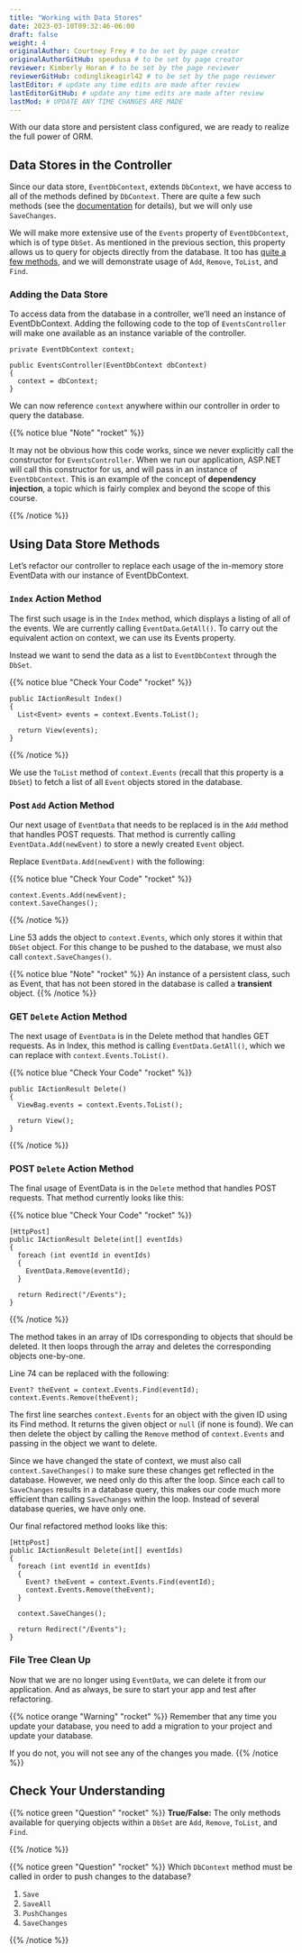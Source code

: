 ```yaml
---
title: "Working with Data Stores"
date: 2023-03-10T09:32:46-06:00
draft: false
weight: 4
originalAuthor: Courtney Frey # to be set by page creator
originalAuthorGitHub: speudusa # to be set by page creator
reviewer: Kimberly Horan # to be set by the page reviewer
reviewerGitHub: codinglikeagirl42 # to be set by the page reviewer
lastEditor: # update any time edits are made after review
lastEditorGitHub: # update any time edits are made after review
lastMod: # UPDATE ANY TIME CHANGES ARE MADE
---
```


With our data store and persistent class configured, we are ready to realize the full power of ORM.

## Data Stores in the Controller


Since our data store, `EventDbContext`, extends `DbContext`, we have access to all of the methods defined by `DbContext`. There are quite a few such methods (see the [documentation](https://learn.microsoft.com/en-us/dotnet/api/microsoft.entityframeworkcore.dbcontext?view=efcore-6.0#methods) for details), but we will only use `SaveChanges`.

We will make more extensive use of the `Events` property of `EventDbContext`, which is of type `DbSet`. As mentioned in the previous section, this property allows us to query for objects directly from the database. It too has [quite a few methods](https://learn.microsoft.com/en-us/dotnet/api/microsoft.entityframeworkcore.dbset-1?view=efcore-6.0#methods), and we will demonstrate usage of `Add`, `Remove`, `ToList`, and `Find`.

### Adding the Data Store

To access data from the database in a controller, we’ll need an instance of EventDbContext. Adding the following code to the top of `EventsController` will make one available as an instance variable of the controller.

```csharp{linenos=table,hl_lines=[],linenostart=16}
private EventDbContext context;

public EventsController(EventDbContext dbContext)
{
  context = dbContext;
}
```

We can now reference `context` anywhere within our controller in order to query the database.

{{% notice blue "Note" "rocket" %}}

It may not be obvious how this code works, since we never explicitly call the constructor for `EventsController`. When we run our application, ASP.NET will call this constructor for us, and will pass in an instance of `EventDbContext`. This is an example of the concept of **dependency injection**, a topic which is fairly complex and beyond the scope of this course.

{{% /notice %}}

## Using Data Store Methods

Let’s refactor our controller to replace each usage of the in-memory store EventData with our instance of EventDbContext.

### `Index` Action Method

The first such usage is in the `Index` method, which displays a listing of all of the events. We are currently calling `EventData`.`GetAll()`. To carry out the equivalent action on context, we can use its Events property.

Instead we want to send the data as a list to `EventDbContext` through the `DbSet`.

{{% notice blue "Check Your Code" "rocket" %}}
```csharp{linenos=table,hl_lines=[3],linenostart=24}
public IActionResult Index()
{
  List<Event> events = context.Events.ToList();

  return View(events);
}
```
{{% /notice %}}

We use the `ToList` method of `context.Events` (recall that this property is a `DbSet`) to fetch a list of all `Event` objects stored in the database.

### Post `Add` Action Method
Our next usage of `EventData` that needs to be replaced is in the `Add` method that handles POST requests. That method is currently calling `EventData.Add(newEvent)` to store a newly created `Event` object. 

Replace `EventData.Add(newEvent)` with the following:

{{% notice blue "Check Your Code" "rocket" %}}
```csharp{linenos=table,hl_lines=[],linenostart=53}
context.Events.Add(newEvent);
context.SaveChanges();
```
{{% /notice %}}

Line 53 adds the object to `context.Events`, which only stores it within that `DbSet` object. For this change to be pushed to the database, we must also call `context.SaveChanges()`.

{{% notice blue "Note" "rocket" %}}
An instance of a persistent class, such as Event, that has not been stored in the database is called a **transient** object.
{{% /notice %}}

### GET `Delete` Action Method

The next usage of `EventData` is in the Delete method that handles GET requests. As in Index, this method is calling `EventData.GetAll()`, which we can replace with `context.Events.ToList()`.

{{% notice blue "Check Your Code" "rocket" %}}
```csharp{linenos=table,hl_lines=[],linenostart=64}
public IActionResult Delete()
{
  ViewBag.events = context.Events.ToList();

  return View();
}
```
{{% /notice %}}

### POST `Delete` Action Method

The final usage of EventData is in the `Delete` method that handles POST requests. That method currently looks like this:

{{% notice blue "Check Your Code" "rocket" %}}
```csharp{linenos=table,hl_lines=[],linenostart=69}
[HttpPost]
public IActionResult Delete(int[] eventIds)
{
  foreach (int eventId in eventIds)
  {
    EventData.Remove(eventId);
  }

  return Redirect("/Events");
}
```
{{% /notice %}}

The method takes in an array of IDs corresponding to objects that should be deleted. It then loops through the array and deletes the corresponding objects one-by-one.

Line 74 can be replaced with the following:

```csharp{linenos=table,hl_lines=[],linenostart=74}
Event? theEvent = context.Events.Find(eventId);
context.Events.Remove(theEvent);
```
The first line searches `context.Events` for an object with the given ID using its Find method. It returns the given object or `null` (if none is found). We can then delete the object by calling the `Remove` method of `context.Events` and passing in the object we want to delete.

Since we have changed the state of context, we must also call `context.SaveChanges()` to make sure these changes get reflected in the database. However, we need only do this after the loop. Since each call to `SaveChanges` results in a database query, this makes our code much more efficient than calling `SaveChanges` within the loop. Instead of several database queries, we have only one.

Our final refactored method looks like this:

```csharp{linenos=table,hl_lines=[],linenostart=69}
[HttpPost]
public IActionResult Delete(int[] eventIds)
{
  foreach (int eventId in eventIds)
  {
    Event? theEvent = context.Events.Find(eventId);
    context.Events.Remove(theEvent);
  }

  context.SaveChanges();

  return Redirect("/Events");
}
```
### File Tree Clean Up
Now that we are no longer using `EventData`, we can delete it from our application. And as always, be sure to start your app and test after refactoring.

{{% notice orange "Warning" "rocket" %}}
Remember that any time you update your database, you need to add a migration to your project and update your database.

If you do not, you will not see any of the changes you made.
{{% /notice %}}


## Check Your Understanding

{{% notice green "Question" "rocket" %}}
   **True/False:** The only methods available for querying objects within a `DbSet` are `Add`, `Remove`, `ToList`, and `Find`.

   <!-- ans: False. While these are the only methods introduced in this section, there are many more
 -->
{{% /notice %}}


{{% notice green "Question" "rocket" %}}
   Which `DbContext` method must be called in order to push changes to the database?

   1. `Save`
   1. `SaveAll`
   1. `PushChanges`
   1. `SaveChanges`

   <!-- ans: `SaveChanges` -->

   <!-- ans: False - we have to use a migration to create the table
 -->
{{% /notice %}}